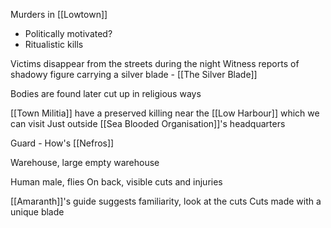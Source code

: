 Murders in [[Lowtown]]
- Politically motivated? 
- Ritualistic kills

Victims disappear from the streets during the night
Witness reports of shadowy figure carrying a silver blade - [[The Silver Blade]]

Bodies are found later cut up in religious ways

[[Town Militia]] have a preserved killing near the [[Low Harbour]] which we can visit
	Just outside [[Sea Blooded Organisation]]'s headquarters

Guard - How's [[Nefros]]


Warehouse, large empty warehouse

Human male, flies
On back, visible cuts and injuries

[[Amaranth]]'s guide suggests familiarity, look at the cuts
Cuts made with a unique blade
